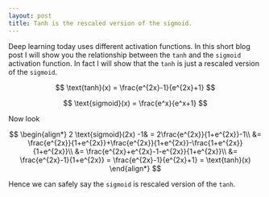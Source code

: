 ```yaml
---
layout: post
title: Tanh is the rescaled version of the sigmoid.
---
```


<script src="https://cdn.plot.ly/plotly-latest.min.js"></script>

<script type="text/javascript" async
  src="https://cdn.mathjax.org/mathjax/latest/MathJax.js?config=TeX-MML-AM_CHTML">
</script>

Deep learning today uses different activation functions. In this short blog post I will show you the relationship between the `tanh` and the `sigmoid` activation function. In fact I will show that the `tanh` is just a rescaled version of the `sigmoid`. 

$$
\text{tanh}(x) = \frac{e^{2x}-1}{e^{2x}+1}
$$

$$
\text{sigmoid}(x) = \frac{e^x}{e^x+1}
$$

Now look 

$$
\begin{align*}
2 \text{sigmoid}(2x) -1& = 2\frac{e^{2x}}{1+e^{2x}}-1\\
&= \frac{e^{2x}}{1+e^{2x}}+\frac{e^{2x}}{1+e^{2x}}-\frac{1+e^{2x}}{1+e^{2x}}\\
&=  \frac{e^{2x}+e^{2x}-1-e^{2x}}{1+e^{2x}}\\
&= \frac{e^{2x}-1}{1+e^{2x}} = \frac{e^{2x}-1}{e^{2x}+1} = \text{tanh}(x)
\end{align*}
$$


Hence we can safely say the `sigmoid` is rescaled version of the `tanh`. 



